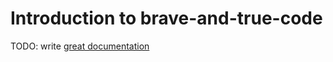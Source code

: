 # Introduction to brave-and-true-code

TODO: write [great documentation](http://jacobian.org/writing/what-to-write/)
